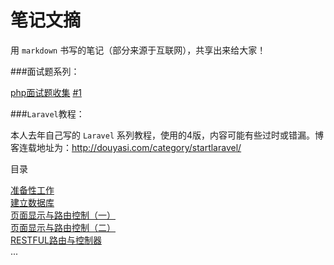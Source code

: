 笔记文摘
=======

用 `markdown` 书写的笔记（部分来源于互联网），共享出来给大家！


###面试题系列：

[php面试题收集](php/interview.md) [#1](https://github.com/ycrao/mynotes/issues/1)


###`Laravel`教程：  

本人去年自己写的 `Laravel` 系列教程，使用的4版，内容可能有些过时或错漏。博客连载地址为：http://douyasi.com/category/startlaravel/  

目录

[准备性工作](laravel_cms/01.md)  
[建立数据库](laravel_cms/02.md)  
[页面显示与路由控制（一）](laravel_cms/03.md)  
[页面显示与路由控制（二）](laravel_cms/04.md)  
[RESTFUL路由与控制器](laravel_cms/05.md)  
...


